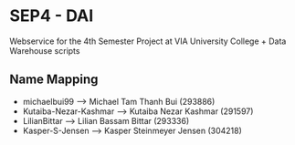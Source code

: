 # SEP4 - DAI 
Webservice for the 4th Semester Project at VIA University College + Data Warehouse scripts

## Name Mapping
- michaelbui99 --> Michael Tam Thanh Bui (293886)
- Kutaiba-Nezar-Kashmar --> Kutaiba Nezar Kashmar (291597)
- LilianBittar --> Lilian Bassam Bittar (293336)
- Kasper-S-Jensen --> Kasper Steinmeyer Jensen (304218) 
